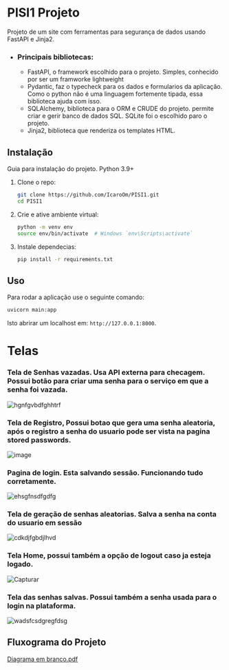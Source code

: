 # PISI1 Projeto

Projeto de um site com ferramentas para segurança de dados usando FastAPI e Jinja2.

 - ### Principais bibliotecas:
     - FastAPI, o framework escolhido para o projeto. Simples, conhecido por ser um framworke lightweight
     - Pydantic, faz o typecheck para os dados e formularios da aplicação. Como o python não é uma linguagem  fortemente tipada, essa biblioteca ajuda com isso.
     - SQLAlchemy, biblioteca para o ORM e CRUDE do projeto. permite criar e gerir banco de  dados SQL. SQLite foi o escolhido paro o projeto.
     - Jinja2, biblioteca que renderiza os templates HTML.
       
## Instalação

Guia para instalação do projeto. Python 3.9+

1. Clone o repo:

    ```bash
    git clone https://github.com/IcaroOm/PISI1.git
    cd PISI1
    ```

2. Crie e ative ambiente virtual:

    ```bash
    python -m venv env
    source env/bin/activate  # Windows `env\Scripts\activate`
    ```

3. Instale dependecias:

    ```bash
    pip install -r requirements.txt
    ```

## Uso

Para rodar a aplicação use o seguinte comando:

```bash
uvicorn main:app
```

Isto abrirar um localhost em: `http://127.0.0.1:8000`.


# Telas
### Tela de Senhas vazadas. Usa API externa para checagem. Possui botão para criar uma senha para o serviço em que a senha foi vazada.
![hgnfgvbdfghhtrf](https://github.com/user-attachments/assets/fce7cad9-4d28-4de1-ab87-bb36909eb0fa)
### Tela de Registro, Possui botao que gera uma senha aleatoria, após o registro a senha do usuario pode ser vista na pagina stored passwords.
![image](https://github.com/user-attachments/assets/379ce068-0e56-48cb-be9a-c15af6d7c5bb)
### Pagina de login. Esta salvando sessão. Funcionando tudo corretamente.
![ehsgfnsdfgdfg](https://github.com/user-attachments/assets/b1465cdb-66cd-4eda-9c6d-f6966dab251c)
### Tela de geração de senhas aleatorias. Salva a senha na conta do usuario em sessão
![cdkdjfgbdjlhvd](https://github.com/user-attachments/assets/bceaa992-6a6e-4865-98df-9ca2ee96968d)
### Tela Home, possui também a opção de logout caso ja esteja logado.
![Capturar](https://github.com/user-attachments/assets/dea07fb0-735b-4729-be28-7ee7b404ee11)
### Tela das senhas salvas. Possui também a senha usada para o login na plataforma.
![wadsfcsdgregfdsg](https://github.com/user-attachments/assets/3c597b65-fb5d-483d-8504-06921a1da675)


## Fluxograma do Projeto
[Diagrama em branco.pdf](https://github.com/user-attachments/files/17184046/Diagrama.em.branco.pdf)


